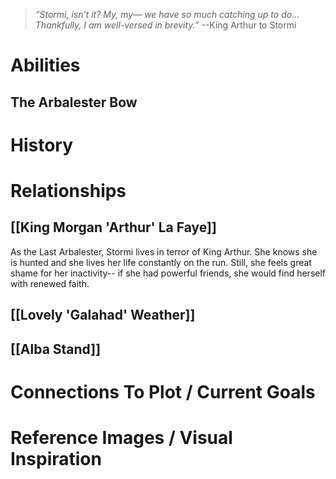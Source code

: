 > *“Stormi, isn’t it? My, my— we have so much catching up to do… Thankfully, I am well-versed in brevity.”* --King Arthur to Stormi

# Abilities

## The Arbalester Bow

# History

# Relationships
## [[King Morgan 'Arthur' La Faye]]
As the Last Arbalester, Stormi lives in terror of King Arthur. She knows she is hunted and she lives her life constantly on the run. Still, she feels great shame for her inactivity-- if she had powerful friends, she would find herself with renewed faith.

## [[Lovely 'Galahad' Weather]]

## [[Alba Stand]]

# Connections To Plot / Current Goals

# Reference Images / Visual Inspiration